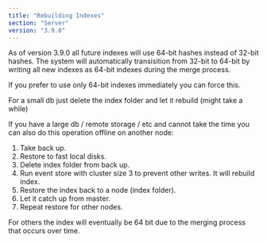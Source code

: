```yaml
---
title: "Rebuilding Indexes"
section: "Server"
version: "3.9.0"
---
```


As of version 3.9.0 all future indexes will use 64-bit hashes instead of 32-bit hashes. The system will automatically transisition from 32-bit to 64-bit by writing all new indexes as 64-bit indexes during the merge process.

If you prefer to use only 64-bit indexes immediately you can force this.

For a small db just delete the index folder and let it rebuild (might
take a while)

If you have a large db / remote storage / etc and cannot take the time
you can also do this operation offline on another node:

1. Take back up.
2. Restore to fast local disks.
3. Delete index folder from back up.
4. Run event store with cluster size 3 to prevent other writes. It will rebuild index.
5. Restore the index back to a node (index folder).
6. Let it catch up from master.
7. Repeat restore for other nodes.

For others the index will eventually be 64 bit due to the merging
process that occurs over time.
